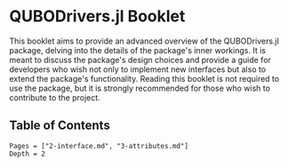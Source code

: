 # QUBODrivers.jl Booklet

This booklet aims to provide an advanced overview of the QUBODrivers.jl package, delving into the details of the package's inner workings.
It is meant to discuss the package's design choices and provide a guide for developers who wish not only to implement new interfaces but also to extend the package's functionality.
Reading this booklet is not required to use the package, but it is strongly recommended for those who wish to contribute to the project.

## Table of Contents

```@contents
Pages = ["2-interface.md", "3-attributes.md"]
Depth = 2
```
